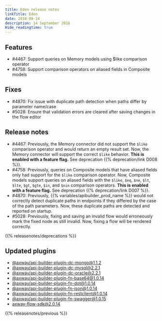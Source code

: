 ```yaml
---
title: Eden release notes
linkTitle: Eden
date: 2018-09-14
description: 14 September 2018
Hide_readingtime: true
---
```

## Features

* #4467: Support queries on Memory models using $like comparison operator
* #4758: Support comparison operators on aliased fields in Composite models

## Fixes

* #4870: Fix issue with duplicate path detection when paths differ by parameter name/case
* #5028: Ensure that validation errors are cleared after saving changes in the flow editor

## Release notes

* #4467: Previously, the Memory connector did not support the `$like` comparison operator and would return an empty result set. Now, the Memory connector will support the correct `$like` behavior. **This is enabled with a feature flag.** See deprecation {{% deprecation/link D008 %}}.
* #4758: Previously, queries on Composite models that have aliased fields only had support for the `$like` comparison operator. Now, Composite models support queries on aliased fields with the `$like`, `$eq`, `$ne`, `$lt`, `$lte`, `$gt`, `$gte`, `$in`, and `$nin` comparison operators. **This is enabled with a feature flag.** See deprecation {{% deprecation/link D007 %}}.
* #4870: Previously, {{% variables/apibuilder_prod_name %}} would not correctly detect duplicate paths in endpoints if they differed by the case of the path parameters. Now, these duplicate paths are detected and reported on startup.
* #5028: Previously, fixing and saving an invalid flow would erroneously mark the fixed node as still invalid. Now, fixing a flow will be rendered correctly.

{{% releasenotes/deprecations %}}

## Updated plugins

* [@axway/api-builder-plugin-dc-mongo@1.1.2](https://www.npmjs.com/package/@axway/api-builder-plugin-dc-mongo/v/1.1.2)
* [@axway/api-builder-plugin-dc-mysql@2.2.1](https://www.npmjs.com/package/@axway/api-builder-plugin-dc-mysql/v/2.2.1)
* [@axway/api-builder-plugin-dc-oracle@2.2.1](https://www.npmjs.com/package/@axway/api-builder-plugin-dc-oracle/v/2.2.1)
* [@axway/api-builder-plugin-fn-base64@1.0.14](https://www.npmjs.com/package/@axway/api-builder-plugin-fn-base64/v/1.0.14)
* [@axway/api-builder-plugin-fn-dot@1.0.14](https://www.npmjs.com/package/@axway/api-builder-plugin-fn-dot/v/1.0.14)
* [@axway/api-builder-plugin-fn-json@1.0.14](https://www.npmjs.com/package/@axway/api-builder-plugin-fn-json/v/1.0.14)
* [@axway/api-builder-plugin-fn-restclient@1.0.14](https://www.npmjs.com/package/@axway/api-builder-plugin-fn-restclient/v/1.0.14)
* [@axway/api-builder-plugin-fn-swagger@1.0.15](https://www.npmjs.com/package/@axway/api-builder-plugin-fn-swagger/v/1.0.15)
* [axway-flow-sdk@2.0.14](https://www.npmjs.com/package/axway-flow-sdk/v/2.0.14)


{{% releasenotes/previous %}}
